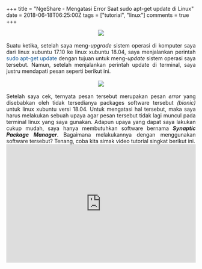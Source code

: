 +++
title = "NgeShare - Mengatasi Error Saat sudo apt-get update di Linux"
date = 2018-06-18T06:25:00Z
tags = ["tutorial", "linux"]
comments = true
+++

<center><img border="0" data-original-height="600" data-original-width="1200" src="https://4.bp.blogspot.com/-IMI8uf8y5xc/XFzYu32ffeI/AAAAAAAATGI/aybM_M_3nHYQ-Q_f8ufa8BuI9-O4IQQmACLcBGAs/s1600/error.png" /></center><br />
<div style="text-align: justify;">Suatu ketika, setelah saya meng-<i>upgrade</i> sistem operasi di komputer saya dari linux xubuntu 17.10 ke linux xubuntu 18.04, saya menjalankan perintah <span style="color: #0b5394;">sudo apt-get update</span> dengan tujuan untuk meng-<i>update</i> sistem operasi saya tersebut. Namun, setelah menjalankan perintah update di terminal, saya justru mendapati pesan seperti berikut ini.<br /><br />
<center><img border="0" data-original-height="516" data-original-width="715" src="https://4.bp.blogspot.com/-uaurdoa4jug/WyZ6AKtTLHI/AAAAAAAARc0/vWqbuyCpJKMDZyIZt90a0LKPSnU6mkVPwCLcBGAs/s1600/Screenshot%2Bfrom%2B2018-06-17%2B21-49-37.png" /></center><br />
Setelah saya cek, ternyata pesan tersebut merupakan pesan <i>error</i> yang disebabkan oleh tidak tersedianya packages software tersebut <i>(bionic)</i> untuk linux xubuntu versi 18.04. Untuk mengatasi hal tersebut, maka saya harus melakukan sebuah upaya agar pesan tersebut tidak lagi muncul pada terminal linux yang saya gunakan. Adapun upaya yang dapat saya lakukan cukup mudah, saya hanya membutuhkan software bernama <b><i>Synaptic Package Manager</i></b>. Bagaimana melakukannya dengan menggunakan software tersebut? Tenang, coba kita simak video tutorial singkat berikut ini.<br />
<iframe width="100%" height="315" src="https://www.youtube.com/embed/-dpKTxlplhE" frameborder="0" allow="accelerometer; autoplay; encrypted-media; gyroscope; picture-in-picture" allowfullscreen></iframe></div>
